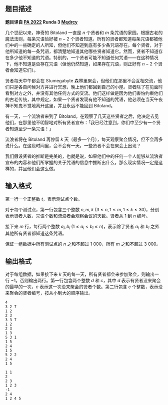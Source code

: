 ## 题目描述

**题目译自 [PA 2022](https://sio2.mimuw.edu.pl/c/pa-2022-1/dashboard/) Runda 3 [Mędrcy](https://sio2.mimuw.edu.pl/c/pa-2022-1/p/med/)**

几个世纪以来，神奇的 Bitoland 一直是 $n$ 个贤者和 $m$ 条咒语的家园。根据古老的魔法法则，每条咒语恰好被 $n-2$ 个贤者知道。所有的贤者都知道每条咒语都被他们中的一些确定的人所知，但他们不知道到底有多少条咒语存在。每个贤者，对于他所知道的每一条咒语，都清楚地知道其他哪些贤者知道它。然而，贤者不知道存在多少他不知道的咒语。特别的，一个贤者可能不知道任何咒语——在这种情况下，他不知道是否存在咒语（但他仍然知道，如果存在咒语，则正好有 $n-2$ 个贤者会知道它们）。

贤者每天中午都会在 Stumegabyte 森林里聚会，但他们在那里不会互相交流，他们只是各自问候对方并进行冥想，晚上他们都回到自己的小屋。贤者除了在见面时看到对方之外，并没有其他任何方式的交流。他们这样做是因为他们害怕约束他们的古老传统，其中规定，如果一个贤者发现有他不知道的咒语，他必须在当天午夜神不知鬼不觉地离开这里，并且永远不能回到 Bitoland。

有一天，一个流浪者来到了 Bitoland。在观察了几天这些贤者之后，他决定去见他们，在那里他不明智地对所有贤者宣布：「我已经注意到，你们中至少有一个贤者知道至少一条咒语！」

流浪者将在 Bitoland 再停留 $k$ 天（最多一个月），每天观察聚会情况，但不会再多说什么。在这段时间里，会不会有一天，一些贤者不会在聚会上出现？

我们假设贤者的推断是完美的，也就是说，如果他们中的任何一个人能够从流浪者宣布的内容和他们所掌握的关于咒语的信息中推断出什么，那么现实情况一定是这样的，并且他们会这么做。

## 输入格式

第一行一个正整数 $t$，表示测试点个数。

对于每个测试点，第一行包含三个整数 $n,m,k\ (3\le n,1\le m,1\le k\le 30)$，分别表示贤者人数，咒语个数和流浪者会观察会议的天数。贤者从 $1$ 到 $n$ 编号。

接下来 $m$ 行，每行两个整数 $a_i,b_i\ (1\le a_i<b_i\le n)$，表示除了贤者 $a_i$ 和 $b_i$ 之外其他所有贤者都知道这条咒语。

保证一组数据中所有测试点的 $n$ 之和不超过 $1\ 000$，所有 $m$ 之和不超过 $3\ 000$。

## 输出格式

对于每组数据，如果接下来 $k$ 天的每一天，所有贤者都会来参加聚会，则输出一行 $-1$。否则输出两行。第一行包含两个整数 $d$ 和 $c$，其中 $d$ 表示有贤者没来聚会的最早的一次，$c$ 表示这一次没来聚会的贤者个数。第二行包含 $c$ 个整数，表示没来聚会的贤者编号，按从小到大的顺序输出。

```input1
4
3 2 7
1 2
2 3
3 3 7
1 2
2 3
1 3
5 3 1
1 5
2 4
1 5
5 2 2
2 4
1 5

```

```output1
1 1
2
2 3
1 2 3
-1
2 4
1 2 4 5

```

